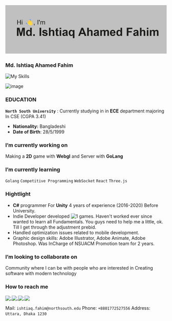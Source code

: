 ![](/index.png)
### Md. Ishtiaq Ahamed Fahim
![My Skills](https://skillicons.dev/icons?i=java,cs,ts,js,go,cpp,python,postgres,unity,rust,react,html,css,supabase,ai,ae&theme=light)

![image](https://user-images.githubusercontent.com/63500913/190918575-44fd7fb3-d965-4947-8dbe-8511b4fd3d4f.png)

### EDUCATION

**`North South University`**
: Currently studying in in **ECE** department majoring In CSE (CGPA 3.41)

- **Nationality:** Bangladeshi
- **Date of Birth**: 28/5/1999

### I’m currently working on

Making a **2D** game with **Webgl** and Server with **GoLang**

### I’m currently learning

`Golang` `Competitive Programming` `WebSocket` `React` `Three.js`

### Hightlight
- **C#** programmer For **Unity** 4 years of experience (2016-2020) Before University.
- Indie Developer developed ![1 games](https://drive.google.com/file/d/1LSV949-ONbzkXraArd3nVCzQoEAwUBKi/view?usp=sharing). Haven't worked ever since wanted to learn all Fundamentals. You guys need to help me a little, ok. Till I get through the adjustment prebid.
- Handled optimization issues related to mobile development.
- Graphic design skills: Adobe Illustrator, Adobe Animate, Adobe Photoshop. Was InCharge of NSUACM Promotion team for 2 years.

### I’m looking to collaborate on

Community where I can be with people who are interested in Creating software with modern technology

### How to reach me 

<a href="https://github.com/IAFahim">
  <img align="center" src="https://img.shields.io/badge/GitHub-100000?style=for-the-badge&logo=github&logoColor=white" />
</a>
<a href="https://www.linkedin.com/in/pro-grammer-pro-grammer-863761195/">
  <img align="center" src="https://img.shields.io/badge/LinkedIn-0077B5?style=for-the-badge&logo=linkedin&logoColor=white" />
</a>
<a href="mailto:ishtiaq.fahim@northsouth.edu">
  <img align="center" src="https://img.shields.io/badge/Gmail-D14836?style=for-the-badge&logo=gmail&logoColor=white" />
</a>
<a href="https://t.me/IAFahim">
  <img align="center" src="https://img.shields.io/badge/Telegram-2CA5E0?style=for-the-badge&logo=telegram&logoColor=white" />
</a>

Mail: `ishtiaq.fahim@northsouth.edu`
Phone: `+8801772527556`
Address: `Uttara, Dhaka 1230`
